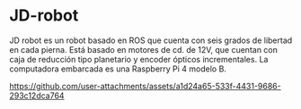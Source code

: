 # JD-robot

JD robot es un robot basado en ROS que cuenta con seis grados de libertad en cada pierna. Está basado en motores de cd. de 12V, que cuentan con caja de reducción tipo planetario y encoder ópticos incrementales. La computadora embarcada es una Raspberry Pi 4 modelo B. 

https://github.com/user-attachments/assets/a1d24a65-533f-4431-9686-293c12dca764

